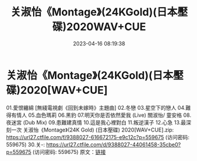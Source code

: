 ﻿---
title: 关淑怡《Montage》(24KGold)(日本壓碟)2020WAV+CUE
date: 2023-04-16 08:19:38
categories: WAV车载音乐、镜像
tags: 华语中文
---
# 关淑怡《Montage》(24KGold)(日本壓碟)2020[WAV+CUE]

01.愛恨纏綿 [無綫電視劇《回到未嫁時》主題曲]
02.冬戀
03.星空下的戀人
04.難得有情人
05.血色瑪莉
06.黑豹
07.明天你是否依然愛我 (Live) 關淑怡/ 童安格
08.夜迷宮 (Dub Mix)
09.患難建真情
10.這是我心裡對白
11.叛逆漢子
12.心急
13.最深刻一次
关淑怡《Montage》(24K Gold) (日本壓碟) 2020[WAV+CUE].zip: https://url27.ctfile.com/f/9388027-616672175-e9c12c?p=559675
(访问密码: 559675)
30.关-: https://url27.ctfile.com/d/9388027-44061458-35cbe0?p=559675
(访问密码: 559675)
原文：[链接](https://blog.sina.com.cn/s/blog_1647c7e76010311gw.html)